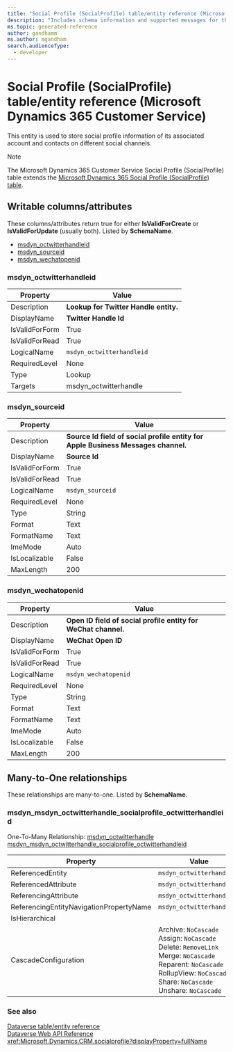 ```yaml
---
title: "Social Profile (SocialProfile) table/entity reference (Microsoft Dynamics 365 Customer Service)"
description: "Includes schema information and supported messages for the Social Profile (SocialProfile) table/entity with Microsoft Dynamics 365 Customer Service."
ms.topic: generated-reference
author: gandhamm
ms.author: mgandham
search.audienceType: 
  - developer
---
```


# Social Profile (SocialProfile) table/entity reference (Microsoft Dynamics 365 Customer Service)

This entity is used to store social profile information of its associated account and contacts on different social channels.

> [!NOTE]
> The Microsoft Dynamics 365 Customer Service Social Profile (SocialProfile) table extends the [Microsoft Dynamics 365 Social Profile (SocialProfile) table](/dynamics365/developer/reference/entities/socialprofile).



## Writable columns/attributes

These columns/attributes return true for either **IsValidForCreate** or **IsValidForUpdate** (usually both). Listed by **SchemaName**.

- [msdyn_octwitterhandleid](#BKMK_msdyn_octwitterhandleid)
- [msdyn_sourceid](#BKMK_msdyn_sourceid)
- [msdyn_wechatopenid](#BKMK_msdyn_wechatopenid)

### <a name="BKMK_msdyn_octwitterhandleid"></a> msdyn_octwitterhandleid

|Property|Value|
|---|---|
|Description|**Lookup for Twitter Handle entity.**|
|DisplayName|**Twitter Handle Id**|
|IsValidForForm|True|
|IsValidForRead|True|
|LogicalName|`msdyn_octwitterhandleid`|
|RequiredLevel|None|
|Type|Lookup|
|Targets|msdyn_octwitterhandle|

### <a name="BKMK_msdyn_sourceid"></a> msdyn_sourceid

|Property|Value|
|---|---|
|Description|**Source Id field of social profile entity for Apple Business Messages channel.**|
|DisplayName|**Source Id**|
|IsValidForForm|True|
|IsValidForRead|True|
|LogicalName|`msdyn_sourceid`|
|RequiredLevel|None|
|Type|String|
|Format|Text|
|FormatName|Text|
|ImeMode|Auto|
|IsLocalizable|False|
|MaxLength|200|

### <a name="BKMK_msdyn_wechatopenid"></a> msdyn_wechatopenid

|Property|Value|
|---|---|
|Description|**Open ID field of social profile entity for WeChat channel.**|
|DisplayName|**WeChat Open ID**|
|IsValidForForm|True|
|IsValidForRead|True|
|LogicalName|`msdyn_wechatopenid`|
|RequiredLevel|None|
|Type|String|
|Format|Text|
|FormatName|Text|
|ImeMode|Auto|
|IsLocalizable|False|
|MaxLength|200|


## Many-to-One relationships

These relationships are many-to-one. Listed by **SchemaName**.

### <a name="BKMK_msdyn_msdyn_octwitterhandle_socialprofile_octwitterhandleid"></a> msdyn_msdyn_octwitterhandle_socialprofile_octwitterhandleid

One-To-Many Relationship: [msdyn_octwitterhandle msdyn_msdyn_octwitterhandle_socialprofile_octwitterhandleid](msdyn_octwitterhandle.md#BKMK_msdyn_msdyn_octwitterhandle_socialprofile_octwitterhandleid)

|Property|Value|
|---|---|
|ReferencedEntity|`msdyn_octwitterhandle`|
|ReferencedAttribute|`msdyn_octwitterhandleid`|
|ReferencingAttribute|`msdyn_octwitterhandleid`|
|ReferencingEntityNavigationPropertyName|`msdyn_octwitterhandleid`|
|IsHierarchical||
|CascadeConfiguration|Archive: `NoCascade`<br />Assign: `NoCascade`<br />Delete: `RemoveLink`<br />Merge: `NoCascade`<br />Reparent: `NoCascade`<br />RollupView: `NoCascade`<br />Share: `NoCascade`<br />Unshare: `NoCascade`|



### See also

[Dataverse table/entity reference](/power-apps/developer/data-platform/reference/about-entity-reference)  
[Dataverse Web API Reference](/power-apps/developer/data-platform/webapi/reference/about)   
<xref:Microsoft.Dynamics.CRM.socialprofile?displayProperty=fullName>
